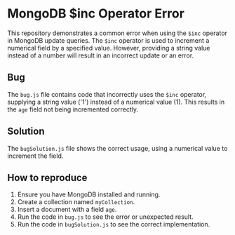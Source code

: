 # MongoDB $inc Operator Error

This repository demonstrates a common error when using the `$inc` operator in MongoDB update queries.  The `$inc` operator is used to increment a numerical field by a specified value. However, providing a string value instead of a number will result in an incorrect update or an error.

## Bug
The `bug.js` file contains code that incorrectly uses the `$inc` operator, supplying a string value ('1') instead of a numerical value (1). This results in the `age` field not being incremented correctly.

## Solution
The `bugSolution.js` file shows the correct usage, using a numerical value to increment the field.

## How to reproduce
1. Ensure you have MongoDB installed and running.
2. Create a collection named `myCollection`.
3. Insert a document with a field `age`. 
4. Run the code in `bug.js` to see the error or unexpected result.
5. Run the code in `bugSolution.js` to see the correct implementation.